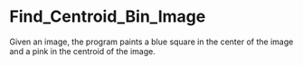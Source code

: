 # Find_Centroid_Bin_Image
Given an image, the program paints a blue square in the center of the image and a pink in the centroid of the image.
